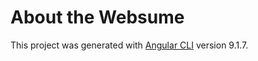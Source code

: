 # About the Websume

This project was generated with [Angular CLI](https://github.com/angular/angular-cli) version 9.1.7.
